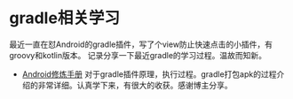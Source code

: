 # gradle相关学习
最近一直在怼Android的gradle插件，写了个view防止快速点击的小插件，有groovy和kotlin版本。
记录分享一下最近gradle的学习过程。温故而知新。

* [Android修炼手册](https://github.com/5A59/android-training) 
对于gradle插件原理，执行过程。gradle打包apk的过程介绍的非常详细。认真学下来，有很大的收获。感谢博主分享。
